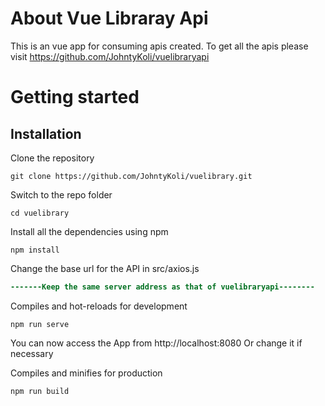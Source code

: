 # About Vue Libraray Api
This is an vue app for consuming apis created. To get all the apis please visit https://github.com/JohntyKoli/vuelibraryapi



# Getting started

## Installation


Clone the repository

    git clone https://github.com/JohntyKoli/vuelibrary.git

Switch to the repo folder

    cd vuelibrary 

Install all the dependencies using npm

    npm install

Change the base url for the API in  src/axios.js   

```diff
-------Keep the same server address as that of vuelibraryapi--------

```

Compiles and hot-reloads for development

    npm run serve

You can now access the  App from  http://localhost:8080  Or change it if necessary 

Compiles and minifies for production

    npm run build
